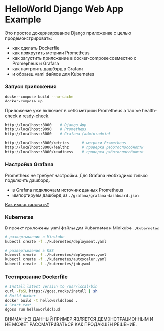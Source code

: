 # HelloWorld Django Web App Example

Это простое докеризированое Django приложение с целью продемонстрировать:
* как сделать Dockerfile
* как прикрутить метрики Prometheus
* как запустить приложение в docker-compose совместно с Promepheus и Grafana
* как настроить дашборд в Grafana
* и образец yaml файлов для Kubernetes

### Запуск приложения

```bash
docker-compose build --no-cache
docker-compose up
```

Приложение уже включает в себя метрики Prometheus а так же health-check и ready-check.

```bash
http://localhost:8000    # Django App
http://localhost:9090    # Prometheus
http://localhost:3000    # Grafana (admin:admin)

http://localhost:8000/metrics      # метрики Prometheus
http://localhost:8000/healthz      # проверка работоспособности
http://localhost:8000/readiness    # проверка работоспособности
```

### Настройка Grafana

Prometheus не требует настройки. Для Grafana необходимо только подключть дашборд.

* в Grafana подключаем источник данных Prometheus
* импортируем дашборд из ```./grafana/grafana-dashboard.json```

[Как импортировать?](http://docs.grafana.org/reference/export_import/#importing-a-dashboard)

### Kubernetes

В проект приложены yaml файлы для Kubernetes и Minikube ```./kubernetes```

```bash
# развертываение в Minikube
kubectl create -f ./kubernetes/deployment.yaml

# развертываение в K8S
kubectl create -f ./kubernetes/deployment.yaml
kubectl create -f ./kubernetes/autoscaler.yaml
kubectl create -f ./kubernetes/job.yaml
```

### Тестирование Dockerfile

```bash
# Install latest version to /usr/local/bin
curl -fsSL https://goss.rocks/install | sh
# Build docker
docker build -t helloworldcloud .
# Start test
dgoss run helloworldcloud
```

ВНИМАНИЕ! ДАННЫЙ ПРИМЕР ЯВЛЯЕТСЯ ДЕМОНСТРАЦИОННЫМ И НЕ МОЖЕТ РАССМАТРИВАТЬСЯ КАК ПРОДАКШЕН РЕШЕНИЕ.